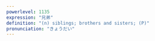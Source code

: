 ```yaml
---
powerlevel: 1135
expression: "兄弟"
definition: "(n) siblings; brothers and sisters; (P)"
pronunciation: "きょうだい"
---
```

